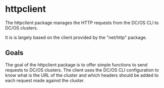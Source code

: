 # httpclient

The httpclient package manages the HTTP requests from the DC/OS CLI to DC/OS clusters.

It is is largely based on the client provided by the "net/http" package.

## Goals

The goal of the httpclient package is to offer simple functions to send requests to DC/OS clusters. The client uses the DC/OS CLI configuration to know what is the URL of the cluster and which headers should be added to each request made against the cluster.

